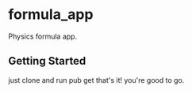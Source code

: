 # formula_app

Physics formula app.

## Getting Started

just clone and run pub get that's it! you're good to go.